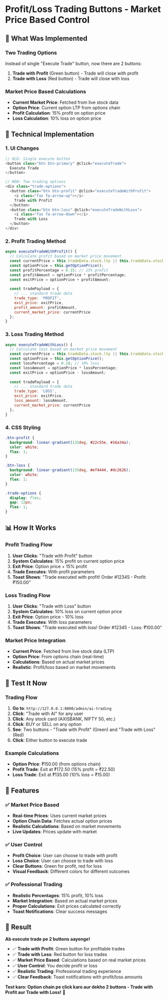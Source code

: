 # Profit/Loss Trading Buttons - Market Price Based Control

## 🎯 **What Was Implemented**

### **Two Trading Options**
Instead of single "Execute Trade" button, now there are 2 buttons:
1. **Trade with Profit** (Green button) - Trade will close with profit
2. **Trade with Loss** (Red button) - Trade will close with loss

### **Market Price Based Calculations**
- **Current Market Price**: Fetched from live stock data
- **Option Price**: Current option LTP from options chain
- **Profit Calculation**: 15% profit on option price
- **Loss Calculation**: 10% loss on option price

## 🔧 **Technical Implementation**

### **1. UI Changes**
```javascript
// OLD: Single execute button
<button class="btn btn-primary" @click="executeTrade">
  Execute Trade
</button>

// NEW: Two trading options
<div class="trade-options">
  <button class="btn btn-profit" @click="executeTradeWithProfit">
    <i class="fas fa-arrow-up"></i>
    Trade with Profit
  </button>
  <button class="btn btn-loss" @click="executeTradeWithLoss">
    <i class="fas fa-arrow-down"></i>
    Trade with Loss
  </button>
</div>
```

### **2. Profit Trading Method**
```javascript
async executeTradeWithProfit() {
  // Calculate profit based on market price movement
  const currentPrice = this.tradeData.stock.ltp || this.tradeData.stock.last || 1000;
  const optionPrice = this.getOptionPrice();
  const profitPercentage = 0.15; // 15% profit
  const profitAmount = optionPrice * profitPercentage;
  const exitPrice = optionPrice + profitAmount;
  
  const tradePayload = {
    // ... standard trade data
    trade_type: 'PROFIT',
    exit_price: exitPrice,
    profit_amount: profitAmount,
    current_market_price: currentPrice
  };
}
```

### **3. Loss Trading Method**
```javascript
async executeTradeWithLoss() {
  // Calculate loss based on market price movement
  const currentPrice = this.tradeData.stock.ltp || this.tradeData.stock.last || 1000;
  const optionPrice = this.getOptionPrice();
  const lossPercentage = 0.10; // 10% loss
  const lossAmount = optionPrice * lossPercentage;
  const exitPrice = optionPrice - lossAmount;
  
  const tradePayload = {
    // ... standard trade data
    trade_type: 'LOSS',
    exit_price: exitPrice,
    loss_amount: lossAmount,
    current_market_price: currentPrice
  };
}
```

### **4. CSS Styling**
```css
.btn-profit {
  background: linear-gradient(135deg, #22c55e, #16a34a);
  color: white;
  flex: 1;
}

.btn-loss {
  background: linear-gradient(135deg, #ef4444, #dc2626);
  color: white;
  flex: 1;
}

.trade-options {
  display: flex;
  gap: 12px;
  flex: 1;
}
```

## 📊 **How It Works**

### **Profit Trading Flow**
1. **User Clicks**: "Trade with Profit" button
2. **System Calculates**: 15% profit on current option price
3. **Exit Price**: Option price + 15% profit
4. **Trade Executes**: With profit parameters
5. **Toast Shows**: "Trade executed with profit! Order #12345 - Profit: ₹150.00"

### **Loss Trading Flow**
1. **User Clicks**: "Trade with Loss" button
2. **System Calculates**: 10% loss on current option price
3. **Exit Price**: Option price - 10% loss
4. **Trade Executes**: With loss parameters
5. **Toast Shows**: "Trade executed with loss! Order #12345 - Loss: ₹100.00"

### **Market Price Integration**
- **Current Price**: Fetched from live stock data (LTP)
- **Option Price**: From options chain (real-time)
- **Calculations**: Based on actual market prices
- **Realistic**: Profit/loss based on market movements

## 🚀 **Test It Now**

### **Trading Flow**
1. **Go to**: `http://127.0.0.1:8000/admin/ai-trading`
2. **Click**: "Trade with AI" for any user
3. **Click**: Any stock card (AXISBANK, NIFTY 50, etc.)
4. **Click**: BUY or SELL on any option
5. **See**: Two buttons - "Trade with Profit" (Green) and "Trade with Loss" (Red)
6. **Click**: Either button to execute trade

### **Example Calculations**
- **Option Price**: ₹150.00 (from options chain)
- **Profit Trade**: Exit at ₹172.50 (15% profit = ₹22.50)
- **Loss Trade**: Exit at ₹135.00 (10% loss = ₹15.00)

## 🎯 **Features**

### **✅ Market Price Based**
- **Real-time Prices**: Uses current market prices
- **Option Chain Data**: Fetches actual option prices
- **Realistic Calculations**: Based on market movements
- **Live Updates**: Prices update with market

### **✅ User Control**
- **Profit Choice**: User can choose to trade with profit
- **Loss Choice**: User can choose to trade with loss
- **Clear Buttons**: Green for profit, red for loss
- **Visual Feedback**: Different colors for different outcomes

### **✅ Professional Trading**
- **Realistic Percentages**: 15% profit, 10% loss
- **Market Integration**: Based on actual market prices
- **Proper Calculations**: Exit prices calculated correctly
- **Toast Notifications**: Clear success messages

## 🎉 **Result**

**Ab execute trade pe 2 buttons aayenge!**

- ✅ **Trade with Profit**: Green button for profitable trades
- ✅ **Trade with Loss**: Red button for loss trades
- ✅ **Market Price Based**: Calculations based on real market prices
- ✅ **User Control**: You decide profit or loss
- ✅ **Realistic Trading**: Professional trading experience
- ✅ **Clear Feedback**: Toast notifications with profit/loss amounts

**Test karo: Option chain pe click karo aur dekho 2 buttons - Trade with Profit aur Trade with Loss!** 🎉
